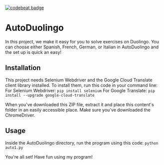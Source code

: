 [![codebeat badge](https://codebeat.co/badges/c65ff2d6-63ce-44e2-aa28-d39baeb50720)](https://codebeat.co/projects/github-com-kalaborative-autoduolingo-master)
# AutoDuolingo
In this project, we make it easy for you to solve exercises on Duolingo. You can choose either Spanish, French, German, or Italian in AutoDuolingo and the set up is quick an easy!

## Installation
This project needs Selenium Webdriver and the Google Cloud Translate client library installed. To install them, run this code in your command line:
For Selenium Webdriver:
`pip install selenium`
For Google Translate:
`pip install --upgrade google-cloud-translate`

When you've downloaded this ZIP file, extract it and place this content's folder in an easily accessible place.
Make sure you've downloaded the ChromeDriver.

## Usage
Inside the AutoDuolingo directory, run the program using this code: `python auto1.py`

You're all set! Have fun using my program!

